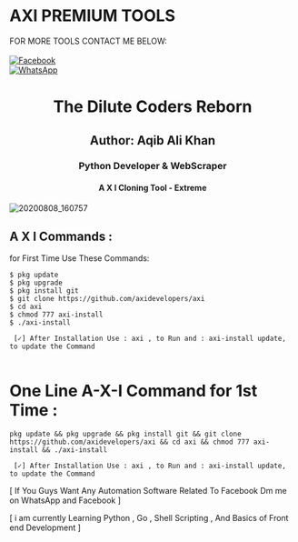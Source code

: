 # AXI PREMIUM TOOLS
FOR MORE TOOLS CONTACT ME BELOW:
<b></b> </br><br> [![Facebook](https://img.shields.io/badge/Facebook-AXI-CODERS-blue?style=flat-square&logo=facebook)](https://www.facebook.com/dilute840)<br> [![WhatsApp](https://img.shields.io/badge/WhatsApp-AXI-CODERS-blue?style=flat-square&logo=WhatsApp)](wa.me/+923152056613)

<h1 align="center"> The Dilute Coders Reborn </h1>

<h2 align="center"> Author: Aqib Ali Khan </h2>

<h3 align="center"> Python Developer & WebScraper </h3>

<h4 align="center"> A X I Cloning Tool - Extreme </h4>

![20200808_160757](https://github.com/axidevelopers/axi/blob/main/AXI-CLONING.jpg)
## <b> A X I Commands : </b>

<p> for First Time Use These Commands: </p>

```
$ pkg update
$ pkg upgrade
$ pkg install git
$ git clone https://github.com/axidevelopers/axi
$ cd axi
$ chmod 777 axi-install
$ ./axi-install

 [✓] After Installation Use : axi , to Run and : axi-install update, to update the Command


```

# One Line A-X-I Command for 1st Time : 

```
pkg update && pkg upgrade && pkg install git && git clone https://github.com/axidevelopers/axi && cd axi && chmod 777 axi-install && ./axi-install

 [✓] After Installation Use : axi , to Run and : axi-install update, to update the Command

```

 [ If You Guys Want Any Automation Software Related To Facebook Dm me on WhatsApp and Facebook ]
 
 [ i am currently Learning Python , Go , Shell Scripting , And Basics of Front end Development ]


